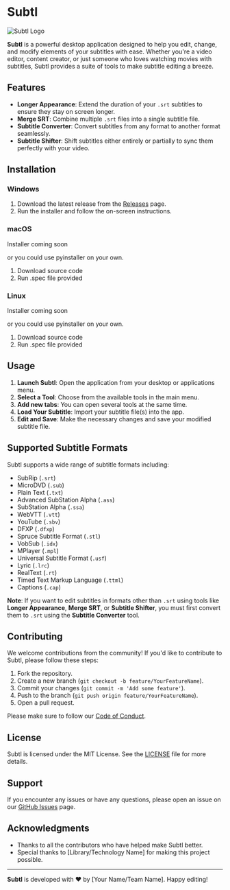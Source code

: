 # Subtl

![Subtl Logo](https://imgur.com/a/68ggd9i)

**Subtl** is a powerful desktop application designed to help you edit, change, and modify elements of your subtitles with ease. Whether you're a video editor, content creator, or just someone who loves watching movies with subtitles, Subtl provides a suite of tools to make subtitle editing a breeze.

## Features

- **Longer Appearance**: Extend the duration of your `.srt` subtitles to ensure they stay on screen longer.
- **Merge SRT**: Combine multiple `.srt` files into a single subtitle file.
- **Subtitle Converter**: Convert subtitles from any format to another format seamlessly.
- **Subtitle Shifter**: Shift subtitles either entirely or partially to sync them perfectly with your video.

## Installation

### Windows
1. Download the latest release from the [Releases](https://github.com/yourusername/Subtl/releases) page.
2. Run the installer and follow the on-screen instructions.

### macOS
Installer coming soon

or you could use pyinstaller on your own.
1. Download source code
2. Run .spec file provided

### Linux
Installer coming soon

or you could use pyinstaller on your own.
1. Download source code
2. Run .spec file provided

## Usage

1. **Launch Subtl**: Open the application from your desktop or applications menu.
2. **Select a Tool**: Choose from the available tools in the main menu.
3. **Add new tabs**: You can open several tools at the same time.
4. **Load Your Subtitle**: Import your subtitle file(s) into the app.
5. **Edit and Save**: Make the necessary changes and save your modified subtitle file.

## Supported Subtitle Formats

Subtl supports a wide range of subtitle formats including:

- SubRip (`.srt`)
- MicroDVD (`.sub`)
- Plain Text (`.txt`)
- Advanced SubStation Alpha (`.ass`)
- SubStation Alpha (`.ssa`)
- WebVTT (`.vtt`)
- YouTube (`.sbv`)
- DFXP (`.dfxp`)
- Spruce Subtitle Format (`.stl`)
- VobSub (`.idx`)
- MPlayer (`.mpl`)
- Universal Subtitle Format (`.usf`)
- Lyric (`.lrc`)
- RealText (`.rt`)
- Timed Text Markup Language (`.ttml`)
- Captions (`.cap`)

**Note**: If you want to edit subtitles in formats other than `.srt` using tools like **Longer Appearance**, **Merge SRT**, or **Subtitle Shifter**, you must first convert them to `.srt` using the **Subtitle Converter** tool.

## Contributing

We welcome contributions from the community! If you'd like to contribute to Subtl, please follow these steps:

1. Fork the repository.
2. Create a new branch (`git checkout -b feature/YourFeatureName`).
3. Commit your changes (`git commit -m 'Add some feature'`).
4. Push to the branch (`git push origin feature/YourFeatureName`).
5. Open a pull request.

Please make sure to follow our [Code of Conduct](assets/CODE_OF_CONDUCT.md).

## License

Subtl is licensed under the MIT License. See the [LICENSE](LICENSE) file for more details.

## Support

If you encounter any issues or have any questions, please open an issue on our [GitHub Issues](https://github.com/Liiesl/Subtl/issues) page.

## Acknowledgments

- Thanks to all the contributors who have helped make Subtl better.
- Special thanks to [Library/Technology Name] for making this project possible.

---

**Subtl** is developed with ❤️ by [Your Name/Team Name]. Happy editing!
